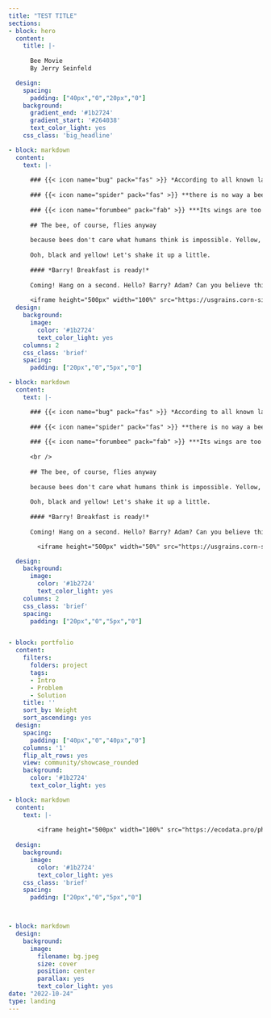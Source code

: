 ```yaml
---
title: "TEST TITLE"
sections:
- block: hero
  content:
    title: |-
    
      Bee Movie 
      By Jerry Seinfeld

  design:
    spacing:
      padding: ["40px","0","20px","0"]
    background:
      gradient_end: '#1b2724'
      gradient_start: '#264038'
      text_color_light: yes
    css_class: 'big_headline'

- block: markdown
  content:
    text: |-
      
      ### {{< icon name="bug" pack="fas" >}} *According to all known laws of aviation*
        
      ### {{< icon name="spider" pack="fas" >}} **there is no way a bee should be able to fly**
        
      ### {{< icon name="forumbee" pack="fab" >}} ***Its wings are too small to get its fat little body off the ground***
    
      ## The bee, of course, flies anyway
      
      because bees don't care what humans think is impossible. Yellow, black. Yellow, black. Yellow, black. Yellow, black.
      
      Ooh, black and yellow! Let's shake it up a little.
      
      #### *Barry! Breakfast is ready!*
      
      Coming! Hang on a second. Hello? Barry? Adam? Can you believe this is happening? I can't. I'll pick you up. Looking *sharp*. Use the stairs. Your father paid good money for those. Sorry. I'm excited.  Here's the graduate. *We're very proud of you, son*. A perfect report card, ***all B's***.
      
      <iframe height="500px" width="100%" src="https://usgrains.corn-simulator.ecodata.pro/" frameborder="0"></iframe>
  design:
    background:
      image:
        color: '#1b2724'
        text_color_light: yes
    columns: 2
    css_class: 'brief'
    spacing:
      padding: ["20px","0","5px","0"]

- block: markdown
  content:
    text: |-

      ### {{< icon name="bug" pack="fas" >}} *According to all known laws of aviation*
        
      ### {{< icon name="spider" pack="fas" >}} **there is no way a bee should be able to fly**
        
      ### {{< icon name="forumbee" pack="fab" >}} ***Its wings are too small to get its fat little body off the ground***
      
      <br />
    
      ## The bee, of course, flies anyway
      
      because bees don't care what humans think is impossible. Yellow, black. Yellow, black. Yellow, black. Yellow, black.
      
      Ooh, black and yellow! Let's shake it up a little.
      
      #### *Barry! Breakfast is ready!*
      
      Coming! Hang on a second. Hello? Barry? Adam? Can you believe this is happening? I can't. I'll pick you up. Looking *sharp*. Use the stairs. Your father paid good money for those. Sorry. I'm excited.  Here's the graduate. *We're very proud of you, son*. A perfect report card, ***all B's***.

        <iframe height="500px" width="50%" src="https://usgrains.corn-simulator.ecodata.pro/" frameborder="0"></iframe>

  design:
    background:
      image:
        color: '#1b2724'
        text_color_light: yes
    columns: 2
    css_class: 'brief'
    spacing:
      padding: ["20px","0","5px","0"]


- block: portfolio
  content:
    filters:
      folders: project
      tags:
      - Intro
      - Problem
      - Solution
    title: ''
    sort_by: Weight
    sort_ascending: yes
  design:
    spacing:
      padding: ["40px","0","40px","0"]
    columns: '1'
    flip_alt_rows: yes
    view: community/showcase_rounded
    background:
      color: '#1b2724'
      text_color_light: yes

- block: markdown
  content:
    text: |-
    
        <iframe height="500px" width="100%" src="https://ecodata.pro/phenogamTest/" frameborder="0"></iframe>
      
  design:
    background:
      image:
        color: '#1b2724'
        text_color_light: yes
    css_class: 'brief'
    spacing:
      padding: ["20px","0","5px","0"]



- block: markdown
  design:
    background:
      image:
        filename: bg.jpeg
        size: cover
        position: center
        parallax: yes
        text_color_light: yes
date: "2022-10-24"
type: landing
---
```

